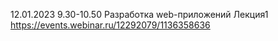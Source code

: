 12.01.2023  9.30-10.50 Разработка web-приложений Лекция1 
https://events.webinar.ru/12292079/1136358636

